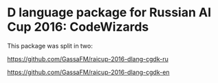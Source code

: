 # D language package for Russian AI Cup 2016: CodeWizards

This package was split in two:

https://github.com/GassaFM/raicup-2016-dlang-cgdk-ru

https://github.com/GassaFM/raicup-2016-dlang-cgdk-en
